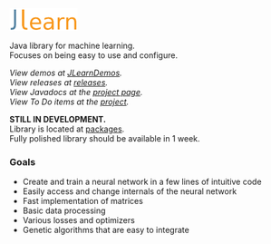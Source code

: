 <img alt="JLearn" src="logo.svg" width="120em" />

Java library for machine learning.  
Focuses on being easy to use and configure.

*View demos at [JLearnDemos](https://github.com/yixqiao/JLearnDemos).*  
*View releases at [releases](https://github.com/yixqiao/JLearn/releases).*  
*View Javadocs at the [project page](https://yixqiao.github.io/JLearn/).*  
*View To Do items at the [project](https://github.com/yixqiao/JLearn/projects/1).*

**STILL IN DEVELOPMENT.**  
Library is located at [packages](https://github.com/yixqiao/JLearn/packages).  
Fully polished library should be available in 1 week.

### Goals
- Create and train a neural network in a few lines of intuitive code
- Easily access and change internals of the neural network
- Fast implementation of matrices
- Basic data processing
- Various losses and optimizers
- Genetic algorithms that are easy to integrate

